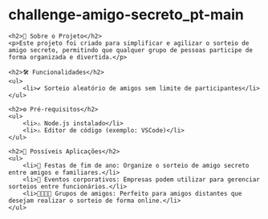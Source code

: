 # challenge-amigo-secreto_pt-main

<body>
     
    <h2>📌 Sobre o Projeto</h2>
    <p>Este projeto foi criado para simplificar e agilizar o sorteio de amigo secreto, permitindo que qualquer grupo de pessoas participe de forma organizada e divertida.</p>
    
    <h2>🛠️ Funcionalidades</h2>
    <ul>
        <li>✔️ Sorteio aleatório de amigos sem limite de participantes</li>
    </ul>
   
    <h2>⚙️ Pré-requisitos</h2>
    <ul>
        <li>⚠️ Node.js instalado</li>
        <li>⚠️ Editor de código (exemplo: VSCode)</li>
    </ul>
       
    <h2>🎯 Possíveis Aplicações</h2>
    <ul>
        <li>🎄 Festas de fim de ano: Organize o sorteio de amigo secreto entre amigos e familiares.</li>
        <li>🏢 Eventos corporativos: Empresas podem utilizar para gerenciar sorteios entre funcionários.</li>
        <li>👨‍👩‍👧‍👦 Grupos de amigos: Perfeito para amigos distantes que desejam realizar o sorteio de forma online.</li>
    </ul>
    
</body>
